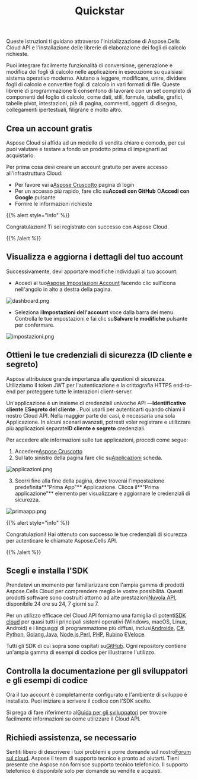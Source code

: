 ﻿---
title: Quickstar
second_title: Aspose.Cells Cloud Documen
type: docs
url: /it/quickstart/
description: Aspose.Cells Cloud supporta Excel per creare, convertire, unire, dividere, proteggere, operazioni di oggetti interni e così via
weight: 20
kwords: Excel, Office Cloud, REST API, Foglio di calcolo, PDF, CSV, Json, Markdwon, Avvio rapido
---
Queste istruzioni ti guidano attraverso l'inizializzazione di Aspose.Cells Cloud API e l'installazione delle librerie di elaborazione dei fogli di calcolo richieste.

Puoi integrare facilmente funzionalità di conversione, generazione e modifica dei fogli di calcolo nelle applicazioni in esecuzione su qualsiasi sistema operativo moderno. Aiutano a leggere, modificare, unire, dividere fogli di calcolo e convertire fogli di calcolo in vari formati di file. Queste librerie di programmazione ti consentono di lavorare con un set completo di componenti del foglio di calcolo, come dati, stili, formule, tabelle, grafici, tabelle pivot, intestazioni, piè di pagina, commenti, oggetti di disegno, collegamenti ipertestuali, filigrane e molto altro.

## Crea un account gratis

Aspose Cloud si affida ad un modello di vendita chiaro e comodo, per cui puoi valutare e testare a fondo un prodotto prima di impegnarti ad acquistarlo.

Per prima cosa devi creare un account gratuito per avere accesso all'infrastruttura Cloud:

-  Per favore vai a[Aspose Cruscotto](https://dashboard.aspose.cloud/#/) pagina di login
-  Per un accesso più rapido, fare clic su**Accedi con GitHub** O**Accedi con Google** pulsante
- Fornire le informazioni richieste

{{% alert style="info" %}}

Congratulazioni! Ti sei registrato con successo con Aspose Cloud.

{{% /alert %}}

## Visualizza e aggiorna i dettagli del tuo account

Successivamente, devi apportare modifiche individuali al tuo account:

-  Accedi al tuo[Aspose Impostazioni Account](https://id.containerize.com/admin/) facendo clic sull'icona nell'angolo in alto a destra della pagina.

![dashboard.png](dashboard.png)

-  Seleziona il**Impostazioni dell'account** voce dalla barra dei menu. Controlla le tue impostazioni e fai clic su**Salvare le modifiche** pulsante per confermare.

![impostazioni.png](settings.png)

## Ottieni le tue credenziali di sicurezza (ID cliente e segreto)

Aspose attribuisce grande importanza alle questioni di sicurezza. Utilizziamo il token JWT per l'autenticazione e la crittografia HTTPS end-to-end per proteggere tutte le interazioni client-server.

 Un'applicazione è un insieme di credenziali univoche API —**Identificativo cliente** E**Segreto del cliente** . Puoi usarli per autenticarti quando chiami il nostro Cloud API. Nella maggior parte dei casi, è necessaria una sola Applicazione. In alcuni scenari avanzati, potresti voler registrare e utilizzare più applicazioni separate**ID cliente e segreto** credenziali.

Per accedere alle informazioni sulle tue applicazioni, procedi come segue:

1.  Accedere[Aspose Cruscotto](https://dashboard.aspose.cloud/#/)
 2. Sul lato sinistro della pagina fare clic su[Applicazioni](https://dashboard.aspose.cloud/applications) scheda.

![applicazioni.png](applications.png)

 3. Scorri fino alla fine della pagina, dove troverai l'impostazione predefinita**"Prima App"** Applicazione. Clicca il**"Prima applicazione"** elemento per visualizzare e aggiornare le credenziali di sicurezza.

![primaapp.png](firstapp.png)

{{% alert style="info" %}}

Congratulazioni! Hai ottenuto con successo le tue credenziali di sicurezza per autenticare le chiamate Aspose.Cells API.

{{% /alert %}}

## Scegli e installa l'SDK

 Prendetevi un momento per familiarizzare con l'ampia gamma di prodotti Aspose.Cells Cloud per comprendere meglio le vostre possibilità. Questi prodotti software sono costruiti attorno ad alte prestazioni[Nuvola API](https://apireference.aspose.com/), disponibile 24 ore su 24, 7 giorni su 7.

 Per un utilizzo efficace del Cloud API forniamo una famiglia di potenti[SDK cloud](https://products.aspose.cloud/cells/family) per quasi tutti i principali sistemi operativi (Windows, macOS, Linux, Android) e i linguaggi di programmazione più diffusi, inclusi[Androide](https://products.aspose.cloud/cells/android), [C#](https://products.aspose.cloud/cells/net), [Python](https://products.aspose.cloud/cells/python), [Golang](https://products.aspose.cloud/cells/go),[Java](https://products.aspose.cloud/cells/java), [Node.js](https://products.aspose.cloud/cells/nodejs),[Perl](https://products.aspose.cloud/cells/perl), [PHP](https://products.aspose.cloud/cells/php), [Rubino](https://products.aspose.cloud/cells/ruby) E[Veloce](https://products.aspose.cloud/cells/swift).

 Tutti gli SDK di cui sopra sono ospitati su[GitHub](https://github.com/aspose-cells-cloud/). Ogni repository contiene un'ampia gamma di esempi di codice per illustrarne l'utilizzo.

## Controlla la documentazione per gli sviluppatori e gli esempi di codice

Ora il tuo account è completamente configurato e l'ambiente di sviluppo è installato. Puoi iniziare a scrivere il codice con l'SDK scelto.

Si prega di fare riferimento al[Guida per gli sviluppatori](https://docs.aspose.cloud/cells/developer-guide/) per trovare facilmente informazioni su come utilizzare il Cloud API.

## Richiedi assistenza, se necessario

 Sentiti libero di descrivere i tuoi problemi e porre domande sul nostro[Forum sul cloud](https://forum.aspose.cloud/c/cells/7). Aspose il team di supporto tecnico è pronto ad aiutarti. Tieni presente che Aspose non fornisce supporto tecnico telefonico. Il supporto telefonico è disponibile solo per domande su vendite e acquisti.




